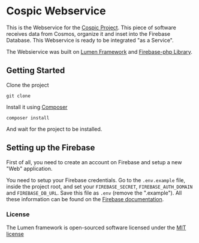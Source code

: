 # Cospic Webservice

This is the Webservice for the [Cospic Project](https://github.com/cfspluscosmos). This piece of software receives data from Cosmos, organize it and inset into the Firebase Database. This Webservice is ready to be integrated "as a Service".

The Websiervice was built on [Lumen Framework](http://lumen.laravel.com/docs/installation) and [Firebase-php Library](https://github.com/ktamas77/firebase-php).

## Getting Started
Clone the project

`git clone`

Install it using [Composer](https://getcomposer.org/)

`composer install`

And wait for the project to be installed.


## Setting up the Firebase

First of all, you need to create an account on Firebase and setup a new "Web" application.

You need to setup your Firebase credentials. Go to the `.env.example` file, inside the project root, and set your `FIREBASE_SECRET`, `FIREBASE_AUTH_DOMAIN` and `FIREBASE_DB_URL`. Save this file as `.env` (remove the ".example").
All these information can be found on the [Firebase documentation](https://www.firebase.com/docs/rest/).


### License

The Lumen framework is open-sourced software licensed under the [MIT license](http://opensource.org/licenses/MIT)
